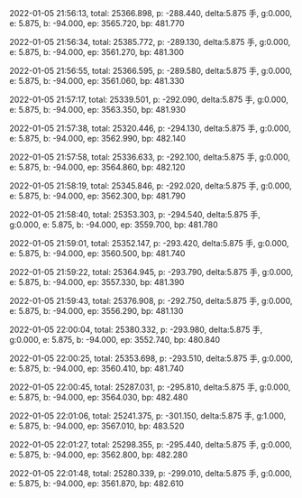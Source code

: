 2022-01-05 21:56:13, total: 25366.898, p: -288.440, delta:5.875 手, g:0.000, e: 5.875, b: -94.000, ep: 3565.720, bp: 481.770

2022-01-05 21:56:34, total: 25385.772, p: -289.130, delta:5.875 手, g:0.000, e: 5.875, b: -94.000, ep: 3561.270, bp: 481.300

2022-01-05 21:56:55, total: 25366.595, p: -289.580, delta:5.875 手, g:0.000, e: 5.875, b: -94.000, ep: 3561.060, bp: 481.330

2022-01-05 21:57:17, total: 25339.501, p: -292.090, delta:5.875 手, g:0.000, e: 5.875, b: -94.000, ep: 3563.350, bp: 481.930

2022-01-05 21:57:38, total: 25320.446, p: -294.130, delta:5.875 手, g:0.000, e: 5.875, b: -94.000, ep: 3562.990, bp: 482.140

2022-01-05 21:57:58, total: 25336.633, p: -292.100, delta:5.875 手, g:0.000, e: 5.875, b: -94.000, ep: 3564.860, bp: 482.120

2022-01-05 21:58:19, total: 25345.846, p: -292.020, delta:5.875 手, g:0.000, e: 5.875, b: -94.000, ep: 3562.300, bp: 481.790

2022-01-05 21:58:40, total: 25353.303, p: -294.540, delta:5.875 手, g:0.000, e: 5.875, b: -94.000, ep: 3559.700, bp: 481.780

2022-01-05 21:59:01, total: 25352.147, p: -293.420, delta:5.875 手, g:0.000, e: 5.875, b: -94.000, ep: 3560.500, bp: 481.740

2022-01-05 21:59:22, total: 25364.945, p: -293.790, delta:5.875 手, g:0.000, e: 5.875, b: -94.000, ep: 3557.330, bp: 481.390

2022-01-05 21:59:43, total: 25376.908, p: -292.750, delta:5.875 手, g:0.000, e: 5.875, b: -94.000, ep: 3556.290, bp: 481.130

2022-01-05 22:00:04, total: 25380.332, p: -293.980, delta:5.875 手, g:0.000, e: 5.875, b: -94.000, ep: 3552.740, bp: 480.840

2022-01-05 22:00:25, total: 25353.698, p: -293.510, delta:5.875 手, g:0.000, e: 5.875, b: -94.000, ep: 3560.410, bp: 481.740

2022-01-05 22:00:45, total: 25287.031, p: -295.810, delta:5.875 手, g:0.000, e: 5.875, b: -94.000, ep: 3564.030, bp: 482.480

2022-01-05 22:01:06, total: 25241.375, p: -301.150, delta:5.875 手, g:1.000, e: 5.875, b: -94.000, ep: 3567.010, bp: 483.520

2022-01-05 22:01:27, total: 25298.355, p: -295.440, delta:5.875 手, g:0.000, e: 5.875, b: -94.000, ep: 3562.800, bp: 482.280

2022-01-05 22:01:48, total: 25280.339, p: -299.010, delta:5.875 手, g:0.000, e: 5.875, b: -94.000, ep: 3561.870, bp: 482.610